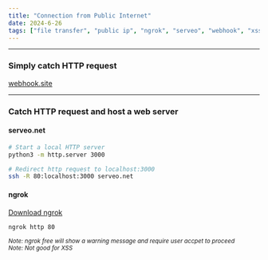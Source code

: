 ```yaml
---
title: "Connection from Public Internet"
date: 2024-6-26
tags: ["file transfer", "public ip", "ngrok", "serveo", "webhook", "xss", "xxe"]
---
```


---
### Simply catch HTTP request

[webhook.site](https://webhook.site)

---

### Catch HTTP request and host a web server 

#### serveo.net

```bash
# Start a local HTTP server
python3 -m http.server 3000
```

```bash
# Redirect http request to localhost:3000
ssh -R 80:localhost:3000 serveo.net
```

#### ngrok

[Download ngrok](https://ngrok.com)

```bash
ngrok http 80
```

<small>*Note: ngrok free will show a warning message and require user accpet to proceed*</small>
<br>
<small>*Note: Not good for XSS*</small>